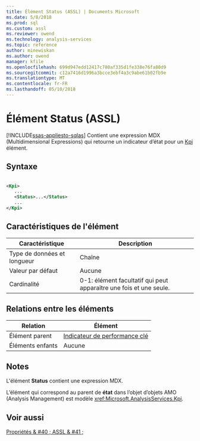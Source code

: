 ```yaml
---
title: Élément Status (ASSL) | Documents Microsoft
ms.date: 5/8/2018
ms.prod: sql
ms.custom: assl
ms.reviewer: owend
ms.technology: analysis-services
ms.topic: reference
author: minewiskan
ms.author: owend
manager: kfile
ms.openlocfilehash: 699d947edd12417c780af335d1fe338e76fa80d9
ms.sourcegitcommit: c12a7416d1996a3bcce3ebf4a3c9abe61b02fb9e
ms.translationtype: MT
ms.contentlocale: fr-FR
ms.lasthandoff: 05/10/2018
---
```

# <a name="status-element-assl"></a>Élément Status (ASSL)
[!INCLUDE[ssas-appliesto-sqlas](../../../includes/ssas-appliesto-sqlas.md)]
  Contient une expression MDX (Multidimensional Expressions) qui retourne un indicateur d’état pour un [Kpi](../../../analysis-services/scripting/objects/kpi-element-assl.md) élément.  
  
## <a name="syntax"></a>Syntaxe  
  
```xml  
  
<Kpi>  
   ...  
   <Status>...</Status>  
   ...  
</Kpi>  
```  
  
## <a name="element-characteristics"></a>Caractéristiques de l'élément  
  
|Caractéristique|Description|  
|--------------------|-----------------|  
|Type de données et longueur|Chaîne|  
|Valeur par défaut|Aucune|  
|Cardinalité|0-1: élément facultatif qui peut apparaître une fois et une seule.|  
  
## <a name="element-relationships"></a>Relations entre les éléments  
  
|Relation|Élément|  
|------------------|-------------|  
|Élément parent|[Indicateur de performance clé](../../../analysis-services/scripting/objects/kpi-element-assl.md)|  
|Éléments enfants|Aucune|  
  
## <a name="remarks"></a>Notes  
 L'élément **Status** contient une expression MDX.  
  
 L’élément qui correspond au parent de **état** dans l’objet d’objets AMO (Analysis Management) est modèle <xref:Microsoft.AnalysisServices.Kpi>.  
  
## <a name="see-also"></a>Voir aussi  
 [Propriétés & #40 ; ASSL & #41 ;](../../../analysis-services/scripting/properties/properties-assl.md)  
  
  
